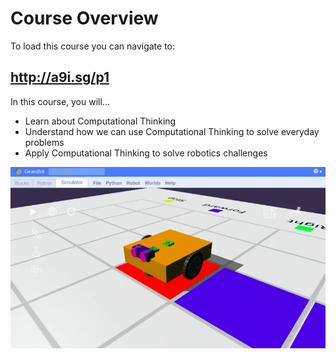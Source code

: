 # Course Overview

To load this course you can navigate to:

## http://a9i.sg/p1

In this course, you will...

* Learn about Computational Thinking
* Understand how we can use Computational Thinking to solve everyday problems
* Apply Computational Thinking to solve robotics challenges

![](images/gearsbot.webp)
